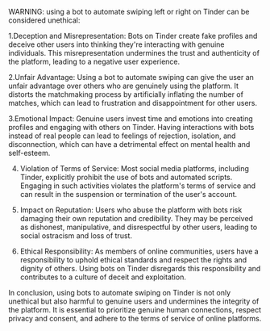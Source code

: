 WARNING:
using a bot to automate swiping left or right on Tinder can be considered unethical:

1.Deception and Misrepresentation: Bots on Tinder create fake profiles and deceive other users into thinking they're interacting with genuine individuals. This misrepresentation undermines the trust and authenticity of the platform, leading to a negative user experience.

2.Unfair Advantage: Using a bot to automate swiping can give the user an unfair advantage over others who are genuinely using the platform. It distorts the matchmaking process by artificially inflating the number of matches, which can lead to frustration and disappointment for other users.

3.Emotional Impact: Genuine users invest time and emotions into creating profiles and engaging with others on Tinder. Having interactions with bots instead of real people can lead to feelings of rejection, isolation, and disconnection, which can have a detrimental effect on mental health and self-esteem.

4. Violation of Terms of Service: Most social media platforms, including Tinder, explicitly prohibit the use of bots and automated scripts. Engaging in such activities violates the platform's terms of service and can result in the suspension or termination of the user's account.

5. Impact on Reputation: Users who abuse the platform with bots risk damaging their own reputation and credibility. They may be perceived as dishonest, manipulative, and disrespectful by other users, leading to social ostracism and loss of trust.

6. Ethical Responsibility: As members of online communities, users have a responsibility to uphold ethical standards and respect the rights and dignity of others. Using bots on Tinder disregards this responsibility and contributes to a culture of deceit and exploitation.


In conclusion, using bots to automate swiping on Tinder is not only unethical but also harmful to genuine users and undermines the integrity of the platform. It is essential to prioritize genuine human connections, respect privacy and consent, and adhere to the terms of service of online platforms.
